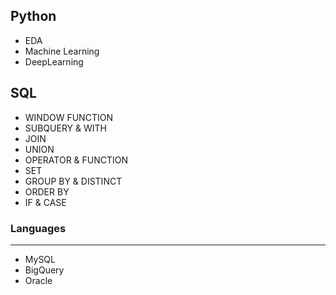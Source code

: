 ## Python
- EDA
- Machine Learning
- DeepLearning

## SQL
- WINDOW FUNCTION
- SUBQUERY & WITH
- JOIN
- UNION
- OPERATOR & FUNCTION
- SET
- GROUP BY & DISTINCT
- ORDER BY
- IF & CASE

### Languages
---
- MySQL
- BigQuery
- Oracle